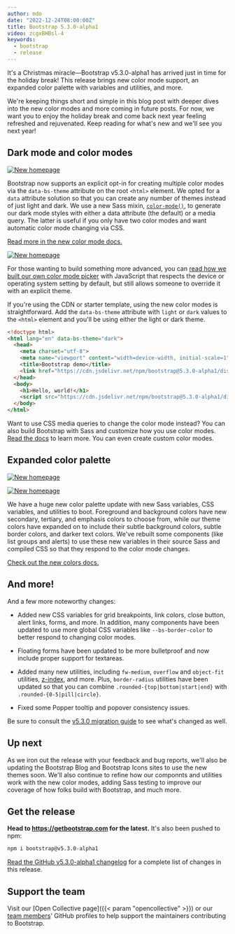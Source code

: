 ```yaml
---
author: mdo
date: "2022-12-24T08:00:00Z"
title: Bootstrap 5.3.0-alpha1
video: zcgxBHBsl-4
keywords:
  - bootstrap
  - release
---
```


It's a Christmas miracle—Bootstrap v5.3.0-alpha1 has arrived just in time for the holiday break! This release brings new color mode support, an expanded color palette with variables and utilities, and more.

We're keeping things short and simple in this blog post with deeper dives into the new color modes and more coming in future posts. For now, we want you to enjoy the holiday break and come back next year feeling refreshed and rejuvenated. Keep reading for what's new and we'll see you next year!

## Dark mode and color modes

[![New homepage](/assets/img/2022/12/docs-dark-mode.png)](https://getbootstrap.com)

Bootstrap now supports an explicit opt-in for creating multiple color modes via the `data-bs-theme` attribute on the root `<html>` element. We opted for a `data` attribute solution so that you can create any number of themes instead of just light and dark. We use a new Sass mixin, [`color-mode()`](http://localhost:9001/docs/5.3/customize/color-modes/#building-with-sass), to generate our dark mode styles with either a data attribute (the default) or a media query. The latter is useful if you only have two color modes and want automatic color mode changing via CSS.

[Read more in the new color mode docs.](https://getbootstrap.com/docs/5.3/customize/color-modes/)

[![New homepage](/assets/img/2022/12/docs-color-modes.png)](https://getbootstrap.com/docs/5.3/customize/color-modes/)

For those wanting to build something more advanced, you can [read how we built our own color mode picker](https://getbootstrap.com/docs/5.3/customize/color-modes/#javascript) with JavaScript that respects the device or operating system setting by default, but still allows someone to override it with an explicit theme.

If you're using the CDN or starter template, using the new color modes is straightforward. Add the `data-bs-theme` attribute with `light` or `dark` values to the `<html>` element and you'll be using either the light or dark theme.

```html
<!doctype html>
<html lang="en" data-bs-theme="dark">
  <head>
    <meta charset="utf-8">
    <meta name="viewport" content="width=device-width, initial-scale=1">
    <title>Bootstrap demo</title>
    <link href="https://cdn.jsdelivr.net/npm/bootstrap@5.3.0-alpha1/dist/css/bootstrap.min.css" rel="stylesheet" integrity="sha384-GLhlTQ8iRABdZLl6O3oVMWSktQOp6b7In1Zl3/Jr59b6EGGoI1aFkw7cmDA6j6gD" crossorigin="anonymous">
  </head>
  <body>
    <h1>Hello, world!</h1>
    <script src="https://cdn.jsdelivr.net/npm/bootstrap@5.3.0-alpha1/dist/js/bootstrap.bundle.min.js" integrity="sha384-w76AqPfDkMBDXo30jS1Sgez6pr3x5MlQ1ZAGC+nuZB+EYdgRZgiwxhTBTkF7CXvN" crossorigin="anonymous"></script>
  </body>
</html>
```

Want to use CSS media queries to change the color mode instead? You can also build Bootstrap with Sass and customize how you use color modes. [Read the docs](http://localhost:9001/docs/5.3/customize/color-modes/#building-with-sass) to learn more. You can even create custom color modes.

## Expanded color palette

[![New homepage](/assets/img/2022/12/docs-colors.png)](https://getbootstrap.com/docs/5.3/customize/color/)

[![New homepage](/assets/img/2022/12/docs-colors-dark-mode.png)](https://getbootstrap.com/docs/5.3/customize/color/)

We have a huge new color palette update with new Sass variables, CSS variables, and utilities to boot. Foreground and background colors have new secondary, tertiary, and emphasis colors to choose from, while our theme colors have expanded on to include their subtle background colors, subtle border colors, and darker text colors. We've rebuilt some components (like list groups and alerts) to use these new variables in their source Sass and compiled CSS so that they respond to the color mode changes.

[Check out the new colors docs.](https://getbootstrap.com/docs/5.3/customize/color/#colors)

## And more!

And a few more noteworthy changes:

- Added new CSS variables for grid breakpoints, link colors, close button, alert links, forms, and more. In addition, many components have been updated to use more global CSS variables like `--bs-border-color` to better respond to changing color modes.

- Floating forms have been updated to be more bulletproof and now include proper support for textareas.

- Added many new utilities, including `fw-medium`, `overflow` and `object-fit` utilities, [z-index](https://getbootstrap.com/docs/5.3/utilities/z-index/), and more. Plus, `border-radius` utilities have been updated so that you can combine `.rounded-{top|bottom|start|end}` with `.rounded-{0-5|pill|circle}`.

- Fixed some Popper tooltip and popover consistency issues.

Be sure to consult the [v5.3.0 migration guide](https://getbootstrap.com/docs/5.3/migration/) to see what's changed as well.

## Up next

As we iron out the release with your feedback and bug reports, we'll also be updating the Bootstrap Blog and Bootstrap Icons sites to use the new themes soon. We'll also continue to refine how our componnts and utilities work with the new color modes, adding Sass testing to improve our coverage of how folks build with Bootstrap, and much more.

## Get the release

**Head to <https://getbootstrap.com> for the latest.** It's also been pushed to npm:

```sh
npm i bootstrap@v5.3.0-alpha1
```

[Read the GitHub v5.3.0-alpha1 changelog](https://github.com/twbs/bootstrap/releases/tag/v5.3.0-alpha1) for a complete list of changes in this release.

## Support the team

Visit our [Open Collective page]({{< param "opencollective" >}}) or our [team members](https://github.com/orgs/twbs/people)' GitHub profiles to help support the maintainers contributing to Bootstrap.
